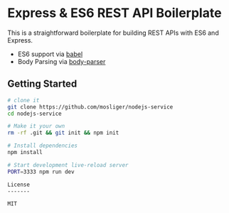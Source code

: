 Express & ES6 REST API Boilerplate
==================================

This is a straightforward boilerplate for building REST APIs with ES6 and Express.

- ES6 support via [babel](https://babeljs.io)
- Body Parsing via [body-parser](https://github.com/expressjs/body-parser)

Getting Started
---------------

```sh
# clone it
git clone https://github.com/mosliger/nodejs-service
cd nodejs-service

# Make it your own
rm -rf .git && git init && npm init

# Install dependencies
npm install

# Start development live-reload server
PORT=3333 npm run dev

License
-------

MIT
